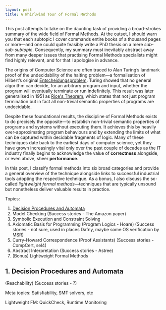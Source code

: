 ```yaml
---
layout: post
title: A Whirlwind Tour of Formal Methods
---
```


This post attempts to take on the daunting task of providing a broad-strokes summary of the wide field of Formal Methods. At the outset, I should warn you that each subtopic I cover commands entire books of a thousand pages or more—and one could quite feasibly write a PhD thesis on a mere *sub-sub-subtopic*. Consequently, my summary must inevitably abstract away from many deeper issues that practising Formal Methods specialists might find highly relevant, and for that I apologise in advance.

The origins of Computer Science are often traced to Alan Turing’s landmark proof of the undecidability of the halting problem—a formalisation of Hilbert’s original [Entscheidungsproblem](https://en.wikipedia.org/wiki/Entscheidungsproblem). Turing showed that no general algorithm can decide, for an arbitrary program and input, whether the program will eventually terminate or run indefinitely. This result was later generalised in 1951 as [Rice's Theorem](https://en.wikipedia.org/wiki/Rice%27s_theorem), which states that not just program termination but in fact all non-trivial semantic properties of programs are undecidable.

Despite these foundational results, the discipline of Formal Methods exists to do precisely the opposite—to establish non-trivial semantic properties of programs and systems without executing them. It achieves this by heavily over-approximating program behaviours and by extending the limits of what can be captured within decidable fragments of logic. Many of these techniques date back to the earliest days of computer science, yet they have grown increasingly vital only over the past couple of decades as the IT industry finally begins to acknowledge the value of **correctness** alongside, or even above, sheer **performance**.

In this post, I classify formal methods into six broad categories and provide a general overview of the technique alongside links to successful industrial tools adopting the respective technique. As a bonus, I also discuss the so-called *lightweight formal methods*—techniques that are typically unsound but nonetheless deliver valuable results in practice.

Topics:

1. [Decision Procedures and Automata](#1-decision-procedures-and-automata)
2. Model Checking (Success stories - The Amazon paper)
3. Symbolic Execution and Constraint Solving
4. Axiomatic Basis for Programming (Program Logics - Hoare) (Success stories - not sure, used in places Dafny, maybe some OS verification by MSR)
5. Curry-Howard Correspondence (Proof Assistants) (Success stories - CompCert, sel4)
6. Abstract Interpretation (Success stories - Astree)
7. (Bonus) Lightweight Formal Methods

## 1. Decision Procedures and Automata



 (Reachability) (Success stories - ?)


Meta topics:
 Satisfiability, SMT solvers, etc

Lightweight FM: QuickCheck, Runtime Monitoring
